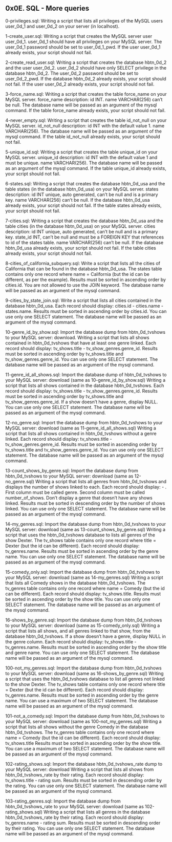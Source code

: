## 0x0E. SQL - More queries


0-privileges.sql: Writing a script that lists all privileges of the MySQL users user_0d_1 and user_0d_2 on your server (in localhost).


1-create_user.sql: Writing a script that creates the MySQL server user user_0d_1.
user_0d_1 should have all privileges on your MySQL server.
The user_0d_1 password should be set to user_0d_1_pwd.
If the user user_0d_1 already exists, your script should not fail.


2-create_read_user.sql: Writing a script that creates the database hbtn_0d_2 and the user user_0d_2.
user_0d_2 should have only SELECT privilege in the database hbtn_0d_2.
The user_0d_2 password should be set to user_0d_2_pwd.
If the database hbtn_0d_2 already exists, your script should not fail.
If the user user_0d_2 already exists, your script should not fail.


3-force_name.sql: Writing a script that creates the table force_name on your MySQL server.
force_name description:
id INT.
name VARCHAR(256) can’t be null.
The database name will be passed as an argument of the mysql command.
If the table force_name already exists, your script should not fail.


4-never_empty.sql: Writing a script that creates the table id_not_null on your MySQL server.
id_not_null description:
id INT with the default value 1.
name VARCHAR(256).
The database name will be passed as an argument of the mysql command.
If the table id_not_null already exists, your script should not fail.


5-unique_id.sql: Writing a script that creates the table unique_id on your MySQL server.
unique_id description:
id INT with the default value 1 and must be unique.
name VARCHAR(256).
The database name will be passed as an argument of the mysql command.
If the table unique_id already exists, your script should not fail.


6-states.sql: Writing a script that creates the database hbtn_0d_usa and the table states (in the database hbtn_0d_usa) on your MySQL server.
states description:
id INT unique, auto generated, can’t be null and is a primary key.
name VARCHAR(256) can’t be null.
If the database hbtn_0d_usa already exists, your script should not fail.
If the table states already exists, your script should not fail.


7-cities.sql: Writing a script that creates the database hbtn_0d_usa and the table cities (in the database hbtn_0d_usa) on your MySQL server.
cities description:
id INT unique, auto generated, can’t be null and is a primary key.
state_id INT, can’t be null and must be a FOREIGN KEY that references to id of the states table.
name VARCHAR(256) can’t be null.
If the database hbtn_0d_usa already exists, your script should not fail.
If the table cities already exists, your script should not fail.


8-cities_of_california_subquery.sql: Write a script that lists all the cities of California that can be found in the database hbtn_0d_usa.
The states table contains only one record where name = California (but the id can be different, as per the example).
Results must be sorted in ascending order by cities.id.
You are not allowed to use the JOIN keyword.
The database name will be passed as an argument of the mysql command.


9-cities_by_state_join.sql: Write a script that lists all cities contained in the database hbtn_0d_usa.
Each record should display: cities.id - cities.name - states.name.
Results must be sorted in ascending order by cities.id.
You can use only one SELECT statement.
The database name will be passed as an argument of the mysql command.


10-genre_id_by_show.sql: Import the database dump from hbtn_0d_tvshows to your MySQL server: download.
Writing a script that lists all shows contained in hbtn_0d_tvshows that have at least one genre linked.
Each record should display: tv_shows.title - tv_show_genres.genre_id.
Results must be sorted in ascending order by tv_shows.title and tv_show_genres.genre_id.
You can use only one SELECT statement.
The database name will be passed as an argument of the mysql command.


11-genre_id_all_shows.sql: Import the database dump of hbtn_0d_tvshows to your MySQL server: download (same as 10-genre_id_by_show.sql)
Writing a script that lists all shows contained in the database hbtn_0d_tvshows.
Each record should display: tv_shows.title - tv_show_genres.genre_id.
Results must be sorted in ascending order by tv_shows.title and tv_show_genres.genre_id.
If a show doesn’t have a genre, display NULL.
You can use only one SELECT statement.
The database name will be passed as an argument of the mysql command.


12-no_genre.sql: Import the database dump from hbtn_0d_tvshows to your MySQL server: download (same as 11-genre_id_all_shows.sql)
Writing a script that lists all shows contained in hbtn_0d_tvshows without a genre linked.
Each record should display: tv_shows.title - tv_show_genres.genre_id.
Results must be sorted in ascending order by tv_shows.title and tv_show_genres.genre_id.
You can use only one SELECT statement.
The database name will be passed as an argument of the mysql command.


13-count_shows_by_genre.sql: Import the database dump from hbtn_0d_tvshows to your MySQL server: download (same as 12-no_genre.sql)
Writing a script that lists all genres from hbtn_0d_tvshows and displays the number of shows linked to each.
Each record should display: <TV Show genre> - <Number of shows linked to this genre>.
First column must be called genre.
Second column must be called number_of_shows.
Don’t display a genre that doesn’t have any shows linked.
Results must be sorted in descending order by the number of shows linked.
You can use only one SELECT statement.
The database name will be passed as an argument of the mysql command.


14-my_genres.sql: Import the database dump from hbtn_0d_tvshows to your MySQL server: download (same as 13-count_shows_by_genre.sql)
Writing a script that uses the hbtn_0d_tvshows database to lists all genres of the show Dexter.
The tv_shows table contains only one record where title = Dexter (but the id can be different).
Each record should display: tv_genres.name.
Results must be sorted in ascending order by the genre name.
You can use only one SELECT statement.
The database name will be passed as an argument of the mysql command.


15-comedy_only.sql: Import the database dump from hbtn_0d_tvshows to your MySQL server: download (same as 14-my_genres.sql)
Writing a script that lists all Comedy shows in the database hbtn_0d_tvshows.
The tv_genres table contains only one record where name = Comedy (but the id can be different).
Each record should display: tv_shows.title.
Results must be sorted in ascending order by the show title.
You can use only one SELECT statement.
The database name will be passed as an argument of the mysql command.


16-shows_by_genre.sql: Import the database dump from hbtn_0d_tvshows to your MySQL server: download (same as 15-comedy_only.sql)
Writing a script that lists all shows, and all genres linked to that show, from the database hbtn_0d_tvshows.
If a show doesn’t have a genre, display NULL in the genre column.
Each record should display: tv_shows.title - tv_genres.name.
Results must be sorted in ascending order by the show title and genre name.
You can use only one SELECT statement.
The database name will be passed as an argument of the mysql command.


100-not_my_genres.sql: Import the database dump from hbtn_0d_tvshows to your MySQL server: download (same as 16-shows_by_genre.sql)
Writing a script that uses the hbtn_0d_tvshows database to list all genres not linked to the show Dexter.
The tv_shows table contains only one record where title = Dexter (but the id can be different).
Each record should display: tv_genres.name.
Results must be sorted in ascending order by the genre name.
You can use a maximum of two SELECT statement.
The database name will be passed as an argument of the mysql command.


101-not_a_comedy.sql: Import the database dump from hbtn_0d_tvshows to your MySQL server: download (same as 100-not_my_genres.sql)
Writing a script that lists all shows without the genre Comedy in the database hbtn_0d_tvshows.
The tv_genres table contains only one record where name = Comedy (but the id can be different).
Each record should display: tv_shows.title
Results must be sorted in ascending order by the show title.
You can use a maximum of two SELECT statement.
The database name will be passed as an argument of the mysql command.


102-rating_shows.sql: Import the database hbtn_0d_tvshows_rate dump to your MySQL server: download
Writing a script that lists all shows from hbtn_0d_tvshows_rate by their rating.
Each record should display: tv_shows.title - rating sum.
Results must be sorted in descending order by the rating.
You can use only one SELECT statement.
The database name will be passed as an argument of the mysql command.


103-rating_genres.sql: Import the database dump from hbtn_0d_tvshows_rate to your MySQL server: download (same as 102-rating_shows.sql)
Writing a script that lists all genres in the database hbtn_0d_tvshows_rate by their rating.
Each record should display: tv_genres.name - rating sum.
Results must be sorted in descending order by their rating.
You can use only one SELECT statement.
The database name will be passed as an argument of the mysql command.
